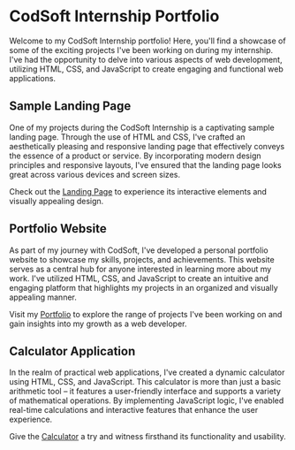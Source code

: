 # CodSoft Internship Portfolio

Welcome to my CodSoft Internship portfolio! Here, you'll find a showcase of some of the exciting projects I've been working on during my internship. I've had the opportunity to delve into various aspects of web development, utilizing HTML, CSS, and JavaScript to create engaging and functional web applications.

## Sample Landing Page

One of my projects during the CodSoft Internship is a captivating sample landing page. Through the use of HTML and CSS, I've crafted an aesthetically pleasing and responsive landing page that effectively conveys the essence of a product or service. By incorporating modern design principles and responsive layouts, I've ensured that the landing page looks great across various devices and screen sizes.

Check out the [Landing Page](link-to-your-landing-page) to experience its interactive elements and visually appealing design.

## Portfolio Website

As part of my journey with CodSoft, I've developed a personal portfolio website to showcase my skills, projects, and achievements. This website serves as a central hub for anyone interested in learning more about my work. I've utilized HTML, CSS, and JavaScript to create an intuitive and engaging platform that highlights my projects in an organized and visually appealing manner.

Visit my [Portfolio](link-to-your-portfolio) to explore the range of projects I've been working on and gain insights into my growth as a web developer.

## Calculator Application

In the realm of practical web applications, I've created a dynamic calculator using HTML, CSS, and JavaScript. This calculator is more than just a basic arithmetic tool – it features a user-friendly interface and supports a variety of mathematical operations. By implementing JavaScript logic, I've enabled real-time calculations and interactive features that enhance the user experience.

Give the [Calculator](link-to-your-calculator) a try and witness firsthand its functionality and usability.



